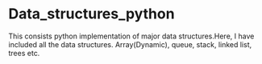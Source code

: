 # Data_structures_python
This consists python implementation of major data structures.Here, I have included all the data structures. Array(Dynamic), queue, stack, linked list, trees etc.


